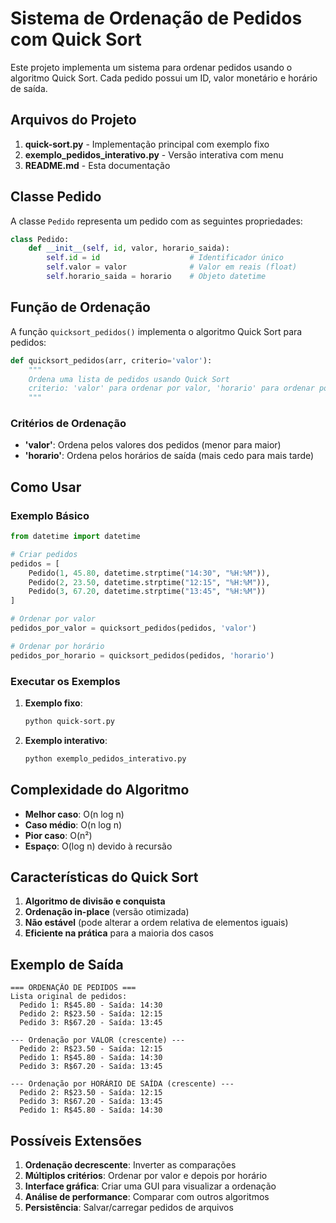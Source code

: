 # Sistema de Ordenação de Pedidos com Quick Sort

Este projeto implementa um sistema para ordenar pedidos usando o algoritmo Quick Sort. Cada pedido possui um ID, valor monetário e horário de saída.

## Arquivos do Projeto

1. **quick-sort.py** - Implementação principal com exemplo fixo
2. **exemplo_pedidos_interativo.py** - Versão interativa com menu
3. **README.md** - Esta documentação

## Classe Pedido

A classe `Pedido` representa um pedido com as seguintes propriedades:

```python
class Pedido:
    def __init__(self, id, valor, horario_saida):
        self.id = id                    # Identificador único
        self.valor = valor              # Valor em reais (float)
        self.horario_saida = horario    # Objeto datetime
```

## Função de Ordenação

A função `quicksort_pedidos()` implementa o algoritmo Quick Sort para pedidos:

```python
def quicksort_pedidos(arr, criterio='valor'):
    """
    Ordena uma lista de pedidos usando Quick Sort
    criterio: 'valor' para ordenar por valor, 'horario' para ordenar por horário
    """
```

### Critérios de Ordenação

- **'valor'**: Ordena pelos valores dos pedidos (menor para maior)
- **'horario'**: Ordena pelos horários de saída (mais cedo para mais tarde)

## Como Usar

### Exemplo Básico

```python
from datetime import datetime

# Criar pedidos
pedidos = [
    Pedido(1, 45.80, datetime.strptime("14:30", "%H:%M")),
    Pedido(2, 23.50, datetime.strptime("12:15", "%H:%M")),
    Pedido(3, 67.20, datetime.strptime("13:45", "%H:%M"))
]

# Ordenar por valor
pedidos_por_valor = quicksort_pedidos(pedidos, 'valor')

# Ordenar por horário
pedidos_por_horario = quicksort_pedidos(pedidos, 'horario')
```

### Executar os Exemplos

1. **Exemplo fixo**:
   ```bash
   python quick-sort.py
   ```

2. **Exemplo interativo**:
   ```bash
   python exemplo_pedidos_interativo.py
   ```

## Complexidade do Algoritmo

- **Melhor caso**: O(n log n)
- **Caso médio**: O(n log n)
- **Pior caso**: O(n²)
- **Espaço**: O(log n) devido à recursão

## Características do Quick Sort

1. **Algoritmo de divisão e conquista**
2. **Ordenação in-place** (versão otimizada)
3. **Não estável** (pode alterar a ordem relativa de elementos iguais)
4. **Eficiente na prática** para a maioria dos casos

## Exemplo de Saída

```
=== ORDENAÇÃO DE PEDIDOS ===
Lista original de pedidos:
  Pedido 1: R$45.80 - Saída: 14:30
  Pedido 2: R$23.50 - Saída: 12:15
  Pedido 3: R$67.20 - Saída: 13:45

--- Ordenação por VALOR (crescente) ---
  Pedido 2: R$23.50 - Saída: 12:15
  Pedido 1: R$45.80 - Saída: 14:30
  Pedido 3: R$67.20 - Saída: 13:45

--- Ordenação por HORÁRIO DE SAÍDA (crescente) ---
  Pedido 2: R$23.50 - Saída: 12:15
  Pedido 3: R$67.20 - Saída: 13:45
  Pedido 1: R$45.80 - Saída: 14:30
```

## Possíveis Extensões

1. **Ordenação decrescente**: Inverter as comparações
2. **Múltiplos critérios**: Ordenar por valor e depois por horário
3. **Interface gráfica**: Criar uma GUI para visualizar a ordenação
4. **Análise de performance**: Comparar com outros algoritmos
5. **Persistência**: Salvar/carregar pedidos de arquivos